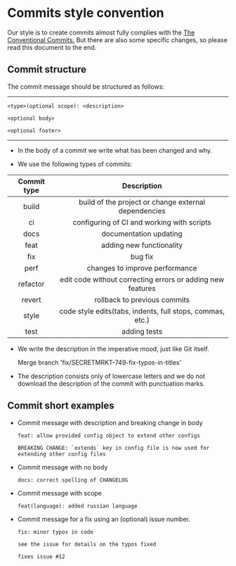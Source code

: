 # Commits style convention

Our style is to create commits almost fully complies with the 
<a href="https://www.conventionalcommits.org/en/v1.0.0-beta.3/">The Conventional Commits.</a>
But there are also some specific changes, so please read this 
document to the end.

## Commit structure

The commit message should be structured as follows:

---

    <type>(optional scope): <description>

    <optional body>

    <optional footer>

---

*   In the body of a commit we write what has been changed and why.

*   We use the following types of commits:

| Commit type | Description                                                | 
|:-----------:|:----------------------------------------------------------:|
| build       | build of the project or change external dependencies       |
| ci          | configuring of CI and working with scripts                |
| docs        | documentation updating                                    |
| feat        | adding new functionality                                   |
| fix         | bug fix                                                    |
| perf        | changes to improve performance                             |
| refactor    | edit code without correcting errors or adding new features |
| revert      | rollback to previous commits                               |
| style       | code style edits(tabs, indents, full stops, commas, etc.)  |
| test        | adding tests                                               |

*   We write the description in the imperative mood, just like Git itself.


    Merge branch 'fix/SECRETMRKT-749-fix-typos-in-titles'
    
*   The description consists only of lowercase letters and we do not download the description of 
the commit with punctuation marks.    

## Commit short examples

*   Commit message with description and breaking change in body

        feat: allow provided config object to extend other configs

        BREAKING CHANGE: `extends` key in config file is now used for extending other config files

*   Commit message with no body

        docs: correct spelling of CHANGELOG

*   Commit message with scope

        feat(language): added russian language
    
*   Commit message for a fix using an (optional) issue number.

        fix: minor typos in code

        see the issue for details on the typos fixed

        fixes issue #12
